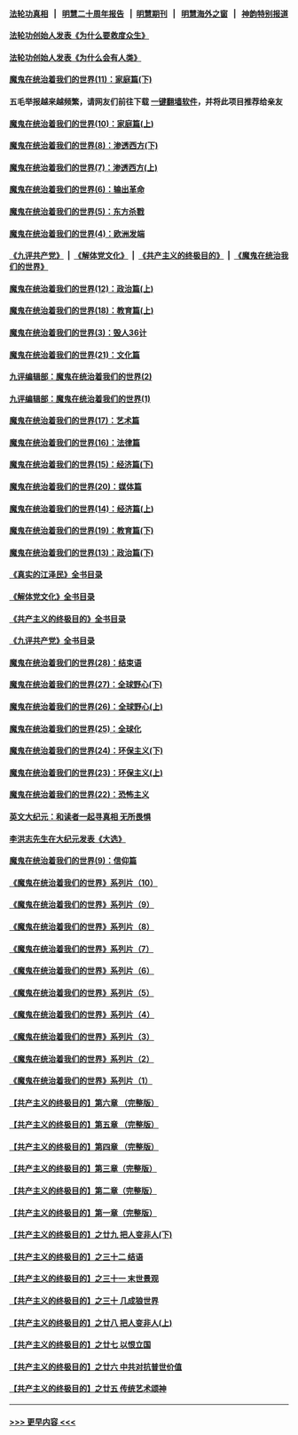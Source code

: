 #### [法轮功真相](https://github.com/gfw-breaker/truth/blob/master/README.md?t=0) &nbsp;&nbsp;|&nbsp;&nbsp; [明慧二十周年报告](https://github.com/gfw-breaker/mh-reports/blob/master/README.md?t=0) &nbsp;&nbsp;|&nbsp;&nbsp;[明慧期刊](https://github.com/gfw-breaker/mh-qikan) &nbsp;&nbsp;|&nbsp;&nbsp; [明慧海外之窗](https://github.com/gfw-breaker/mh-news/blob/master/README.md?t=0) &nbsp;&nbsp;|&nbsp;&nbsp; [神韵特别报道](https://github.com/gfw-breaker/mh-news/blob/master/shenyun.md?t=0)
#### [法轮功创始人发表《为什么要救度众生》](../pages/nsc422/n13975246.md?t=05120343) 
#### [法轮功创始人发表《为什么会有人类》](../pages/nsc422/n13912117.md?t=05120343) 
#### [魔鬼在统治着我们的世界(11)：家庭篇(下)](../pages/nsc422/n10440961.md?t=05120343) 
#### 五毛举报越来越频繁，请网友们前往下载 [一键翻墙软件](https://github.com/gfw-breaker/ssr-accounts)，并将此项目推荐给亲友
#### [魔鬼在统治着我们的世界(10)：家庭篇(上)](../pages/nsc422/n10435448.md?t=05120343) 
#### [魔鬼在统治着我们的世界(8)：渗透西方(下)](../pages/nsc422/n10429603.md?t=05120343) 
#### [魔鬼在统治着我们的世界(7)：渗透西方(上)](../pages/nsc422/n10426013.md?t=05120343) 
#### [魔鬼在统治着我们的世界(6)：输出革命](../pages/nsc422/n10421536.md?t=05120343) 
#### [魔鬼在统治着我们的世界(5)：东方杀戮](../pages/nsc422/n10417707.md?t=05120343) 
#### [魔鬼在统治着我们的世界(4)：欧洲发端](../pages/nsc422/n10414890.md?t=05120343) 
#### [《九评共产党》](https://github.com/begood0513/9ping.md/blob/master/README.md) &nbsp;|&nbsp; [《解体党文化》](../../../../jtdwh.md/blob/master/README.md)  &nbsp;|&nbsp; [《共产主义的终极目的》](../../../../gczydzjmd.md/blob/master/README.md) &nbsp;|&nbsp; [《魔鬼在统治我们的世界》](../../../../mgztzwmdsj.md/blob/master/README.md) 
#### [魔鬼在统治着我们的世界(12)：政治篇(上)](../pages/nsc422/n10444576.md?t=05120343) 
#### [魔鬼在统治着我们的世界(18)：教育篇(上)](../pages/nsc422/n10526970.md?t=05120343) 
#### [魔鬼在统治着我们的世界(3)：毁人36计](../pages/nsc422/n10411583.md?t=05120343) 
#### [魔鬼在统治着我们的世界(21)：文化篇](../pages/nsc422/n10597706.md?t=05120343) 
#### [九评编辑部：魔鬼在统治着我们的世界(2)](../pages/nsc422/n10410036.md?t=05120343) 
#### [九评编辑部：魔鬼在统治着我们的世界(1)](../pages/nsc422/n10406825.md?t=05120343) 
#### [魔鬼在统治着我们的世界(17)：艺术篇](../pages/nsc422/n10499093.md?t=05120343) 
#### [魔鬼在统治着我们的世界(16)：法律篇](../pages/nsc422/n10485969.md?t=05120343) 
#### [魔鬼在统治着我们的世界(15)：经济篇(下)](../pages/nsc422/n10469975.md?t=05120343) 
#### [魔鬼在统治着我们的世界(20)：媒体篇](../pages/nsc422/n10586579.md?t=05120343) 
#### [魔鬼在统治着我们的世界(14)：经济篇(上)](../pages/nsc422/n10457370.md?t=05120343) 
#### [魔鬼在统治着我们的世界(19)：教育篇(下)](../pages/nsc422/n10564808.md?t=05120343) 
#### [魔鬼在统治着我们的世界(13)：政治篇(下)](../pages/nsc422/n10448270.md?t=05120343) 
#### [《真实的江泽民》全书目录](../pages/nsc422/n13721399.md?t=05120343) 
#### [《解体党文化》全书目录](../pages/nsc422/n13721157.md?t=05120343) 
#### [《共产主义的终极目的》全书目录](../pages/nsc422/n13721048.md?t=05120343) 
#### [《九评共产党》全书目录](../pages/nsc422/n13708085.md?t=05120343) 
#### [魔鬼在统治着我们的世界(28)：结束语](../pages/nsc422/n10936246.md?t=05120343) 
#### [魔鬼在统治着我们的世界(27)：全球野心(下)](../pages/nsc422/n10928319.md?t=05120343) 
#### [魔鬼在统治着我们的世界(26)：全球野心(上)](../pages/nsc422/n10900318.md?t=05120343) 
#### [魔鬼在统治着我们的世界(25)：全球化](../pages/nsc422/n10788205.md?t=05120343) 
#### [魔鬼在统治着我们的世界(24)：环保主义(下)](../pages/nsc422/n10695307.md?t=05120343) 
#### [魔鬼在统治着我们的世界(23)：环保主义(上)](../pages/nsc422/n10688613.md?t=05120343) 
#### [魔鬼在统治着我们的世界(22)：恐怖主义](../pages/nsc422/n10614727.md?t=05120343) 
#### [英文大纪元：和读者一起寻真相 无所畏惧](../pages/nsc422/n12542027.md?t=05120343) 
#### [李洪志先生在大纪元发表《大选》](../pages/nsc422/n12534746.md?t=05120343) 
#### [魔鬼在统治着我们的世界(9)：信仰篇](../pages/nsc422/n10432159.md?t=05120343) 
#### [《魔鬼在统治着我们的世界》系列片（10）](../pages/nsc422/n12292670.md?t=05120343) 
#### [《魔鬼在统治着我们的世界》系列片（9）](../pages/nsc422/n12290859.md?t=05120343) 
#### [《魔鬼在统治着我们的世界》系列片（8）](../pages/nsc422/n12287445.md?t=05120343) 
#### [《魔鬼在统治着我们的世界》系列片（7）](../pages/nsc422/n12283425.md?t=05120343) 
#### [《魔鬼在统治着我们的世界》系列片（6）](../pages/nsc422/n12282314.md?t=05120343) 
#### [《魔鬼在统治着我们的世界》系列片（5）](../pages/nsc422/n12281419.md?t=05120343) 
#### [《魔鬼在统治着我们的世界》系列片（4）](../pages/nsc422/n12274024.md?t=05120343) 
#### [《魔鬼在统治着我们的世界》系列片（3）](../pages/nsc422/n12271322.md?t=05120343) 
#### [《魔鬼在统治着我们的世界》系列片（2）](../pages/nsc422/n12269049.md?t=05120343) 
#### [《魔鬼在统治着我们的世界》系列片（1）](../pages/nsc422/n12267575.md?t=05120343) 
#### [【共产主义的终极目的】第六章 （完整版）](../pages/nsc422/n11428913.md?t=05120343) 
#### [【共产主义的终极目的】第五章 （完整版）](../pages/nsc422/n11428912.md?t=05120343) 
#### [【共产主义的终极目的】第四章 （完整版）](../pages/nsc422/n11428907.md?t=05120343) 
#### [【共产主义的终极目的】第三章（完整版）](../pages/nsc422/n11428848.md?t=05120343) 
#### [【共产主义的终极目的】第二章（完整版）](../pages/nsc422/n11428831.md?t=05120343) 
#### [【共产主义的终极目的】第一章（完整版）](../pages/nsc422/n11417651.md?t=05120343) 
#### [【共产主义的终极目的】之廿九 把人变非人(下)](../pages/nsc422/n11344140.md?t=05120343) 
#### [【共产主义的终极目的】之三十二 结语](../pages/nsc422/n11360535.md?t=05120343) 
#### [【共产主义的终极目的】之三十一 末世景观](../pages/nsc422/n11351129.md?t=05120343) 
#### [【共产主义的终极目的】之三十 几成狼世界](../pages/nsc422/n11348280.md?t=05120343) 
#### [【共产主义的终极目的】之廿八 把人变非人(上)](../pages/nsc422/n11340492.md?t=05120343) 
#### [【共产主义的终极目的】之廿七 以恨立国](../pages/nsc422/n11336944.md?t=05120343) 
#### [【共产主义的终极目的】之廿六 中共对抗普世价值](../pages/nsc422/n11324785.md?t=05120343) 
#### [【共产主义的终极目的】之廿五 传统艺术颂神](../pages/nsc422/n11296396.md?t=05120343) 

----
#### [ >>> 更早内容 <<< ](../indexes/nsc422-earlier.md)
